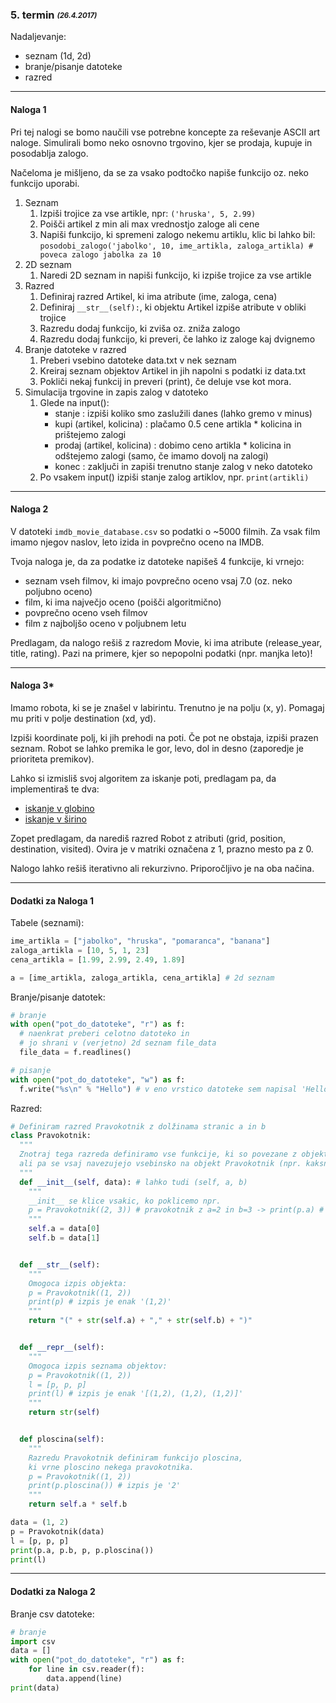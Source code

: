 ### 5. termin <sub><sup>*(26.4.2017)*<sup><sub>
Nadaljevanje:
- seznam (1d, 2d)
- branje/pisanje datoteke
- razred

***
#### Naloga 1
Pri tej nalogi se bomo naučili vse potrebne koncepte za reševanje ASCII art naloge.
Simulirali bomo neko osnovno trgovino, kjer se prodaja, kupuje in posodablja zalogo.

Načeloma je mišljeno, da se za vsako podtočko napiše funkcijo oz. neko funkcijo uporabi.

1. Seznam
    1. Izpiši trojice za vse artikle, npr: ```('hruska', 5, 2.99)```
    2. Poišči artikel z min ali max vrednostjo zaloge ali cene
    3. Napiši funkcijo, ki spremeni zalogo nekemu artiklu, klic bi lahko bil: ```posodobi_zalogo('jabolko', 10, ime_artikla, zaloga_artikla) # poveca zalogo jabolka za 10```
2. 2D seznam
    1. Naredi 2D seznam in napiši funkcijo, ki izpiše trojice za vse artikle
3. Razred
    1. Definiraj razred Artikel, ki ima atribute (ime, zaloga, cena)
    2. Definiraj ```__str__(self):```, ki objektu Artikel izpiše atribute v obliki trojice
    3. Razredu dodaj funkcijo, ki zviša oz. zniža zalogo
    4. Razredu dodaj funkcijo, ki preveri, če lahko iz zaloge kaj dvignemo
4. Branje datoteke v razred
    1. Preberi vsebino datoteke data.txt v nek seznam
    2. Kreiraj seznam objektov Artikel in jih napolni s podatki iz data.txt
    3. Pokliči nekaj funkcij in preveri (print), če deluje vse kot mora.
5. Simulacija trgovine in zapis zalog v datoteko
    1. Glede na input():
        - stanje : izpiši koliko smo zaslužili danes (lahko gremo v minus)
        - kupi (artikel, kolicina) : plačamo 0.5 cene artikla * kolicina in prištejemo zalogi
        - prodaj (artikel, kolicina) : dobimo ceno artikla * kolicina in odštejemo zalogi (samo, če imamo dovolj na zalogi)
        - konec : zaključi in zapiši trenutno stanje zalog v neko datoteko
    2. Po vsakem input() izpiši stanje zalog artiklov, npr. ```print(artikli)```


***
#### Naloga 2
V datoteki ```imdb_movie_database.csv``` so podatki o ~5000 filmih.
Za vsak film imamo njegov naslov, leto izida in povprečno oceno na IMDB.

Tvoja naloga je, da za podatke iz datoteke napišeš 4 funkcije, ki vrnejo:
- seznam vseh filmov, ki imajo povprečno oceno vsaj 7.0 (oz. neko poljubno oceno)
- film, ki ima največjo oceno (poišči algoritmično)
- povprečno oceno vseh filmov
- film z najboljšo oceno v poljubnem letu

Predlagam, da nalogo rešiš z razredom Movie, ki ima atribute (release_year, title, rating).
Pazi na primere, kjer so nepopolni podatki (npr. manjka leto)!


***
#### Naloga 3*
Imamo robota, ki se je znašel v labirintu.
Trenutno je na polju (x, y). Pomagaj mu priti v polje destination (xd, yd).

Izpiši koordinate polj, ki jih prehodi na poti. Če pot ne obstaja, izpiši prazen seznam.
Robot se lahko premika le gor, levo, dol in desno (zaporedje je prioriteta premikov).

Lahko si izmisliš svoj algoritem za iskanje poti, predlagam pa, da implementiraš te dva:
- [iskanje v globino](https://en.wikipedia.org/wiki/Depth-first_search)
- [iskanje v širino](https://en.wikipedia.org/wiki/Breadth-first_search)

Zopet predlagam, da narediš razred Robot z atributi (grid, position, destination, visited).
Ovira je v matriki označena z 1, prazno mesto pa z 0.

Nalogo lahko rešiš iterativno ali rekurzivno. Priporočljivo je na oba načina.


***
#### Dodatki za Naloga 1
Tabele (seznami):
```python
ime_artikla = ["jabolko", "hruska", "pomaranca", "banana"]
zaloga_artikla = [10, 5, 1, 23]
cena_artikla = [1.99, 2.99, 2.49, 1.89]

a = [ime_artikla, zaloga_artikla, cena_artikla] # 2d seznam
```

Branje/pisanje datotek:
```python
# branje
with open("pot_do_datoteke", "r") as f:
  # naenkrat preberi celotno datoteko in
  # jo shrani v (verjetno) 2d seznam file_data
  file_data = f.readlines()

# pisanje
with open("pot_do_datoteke", "w") as f:
  f.write("%s\n" % "Hello") # v eno vrstico datoteke sem napisal 'Hello'
```

Razred:
```python
# Definiram razred Pravokotnik z dolžinama stranic a in b
class Pravokotnik:
  """
  Znotraj tega razreda definiramo vse funkcije, ki so povezane z objektom Pravokotnik,
  ali pa se vsaj navezujejo vsebinsko na objekt Pravokotnik (npr. kaksne staticne metode)
  """
  def __init__(self, data): # lahko tudi (self, a, b)
    """
    __init__ se klice vsakic, ko poklicemo npr.
    p = Pravokotnik((2, 3)) # pravokotnik z a=2 in b=3 -> print(p.a) # 2
    """
    self.a = data[0]
    self.b = data[1]


  def __str__(self):
    """
    Omogoca izpis objekta:
    p = Pravokotnik((1, 2))
    print(p) # izpis je enak '(1,2)'
    """
    return "(" + str(self.a) + "," + str(self.b) + ")"


  def __repr__(self):
    """
    Omogoca izpis seznama objektov:
    p = Pravokotnik((1, 2))
    l = [p, p, p]
    print(l) # izpis je enak '[(1,2), (1,2), (1,2)]'
    """
    return str(self)


  def ploscina(self):
    """
    Razredu Pravokotnik definiram funkcijo ploscina,
    ki vrne ploscino nekega pravokotnika.
    p = Pravokotnik((1, 2))
    print(p.ploscina()) # izpis je '2'
    """
    return self.a * self.b

data = (1, 2)
p = Pravokotnik(data)
l = [p, p, p]
print(p.a, p.b, p, p.ploscina())
print(l)
```

***
#### Dodatki za Naloga 2
Branje csv datoteke:
```python
# branje
import csv
data = []
with open("pot_do_datoteke", "r") as f:
    for line in csv.reader(f):
        data.append(line)
print(data)
```
